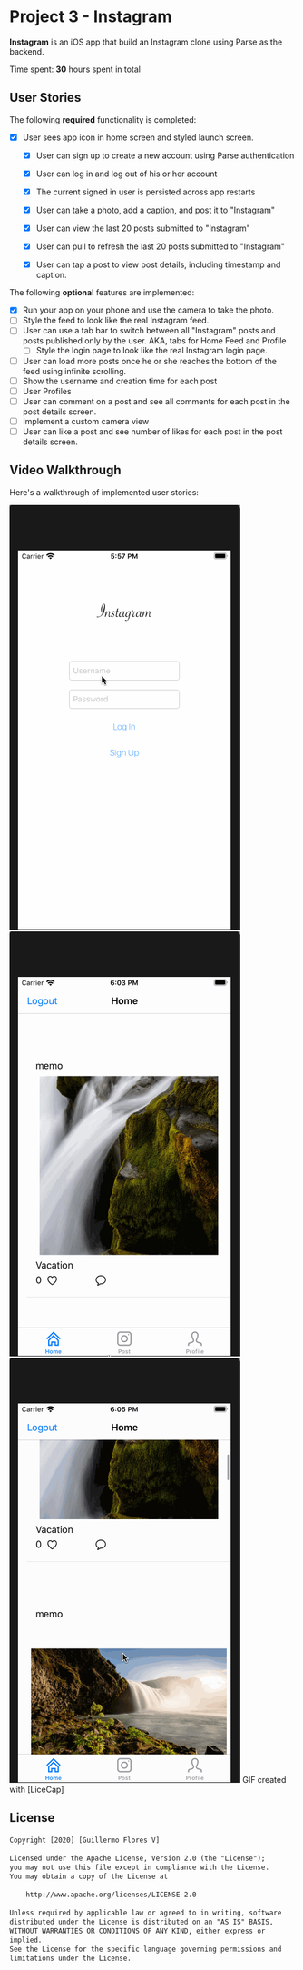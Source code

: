 # Project 3 - Instagram

**Instagram** is an iOS app that build an Instagram clone using Parse as the backend.

Time spent: **30** hours spent in total


## User Stories

The following **required** functionality is completed:

- [X] User sees app icon in home screen and styled launch screen.
  - [X] User can sign up to create a new account using Parse authentication
  - [X] User can log in and log out of his or her account
  - [X] The current signed in user is persisted across app restarts
  - [X] User can take a photo, add a caption, and post it to "Instagram"
  - [X] User can view the last 20 posts submitted to "Instagram"
  - [X] User can pull to refresh the last 20 posts submitted to "Instagram"
  - [X] User can tap a post to view post details, including timestamp and caption.
  

The following **optional** features are implemented:

- [X] Run your app on your phone and use the camera to take the photo.
- [ ] Style the feed to look like the real Instagram feed.
- [ ] User can use a tab bar to switch between all "Instagram" posts and posts published only by the user. AKA, tabs for Home Feed and Profile
  - [ ] Style the login page to look like the real Instagram login page.
- [ ] User can load more posts once he or she reaches the bottom of the feed using infinite scrolling.
- [ ] Show the username and creation time for each post
- [ ]  User Profiles
- [ ] User can comment on a post and see all comments for each post in the post details screen.
- [ ] Implement a custom camera view
- [ ] User can like a post and see number of likes for each post in the post details screen.

## Video Walkthrough

Here's a walkthrough of implemented user stories:

<img src='walkthrough1.gif' title='Video Walkthrough' width='' alt='Video Walkthrough' />
<img src='walkthrough2.gif' title='Video Walkthrough' width='' alt='Video Walkthrough' />
<img src='walkthrough3.gif' title='Video Walkthrough' width='' alt='Video Walkthrough' />
GIF created with [LiceCap]


## License

    Copyright [2020] [Guillermo Flores V]

    Licensed under the Apache License, Version 2.0 (the "License");
    you may not use this file except in compliance with the License.
    You may obtain a copy of the License at

        http://www.apache.org/licenses/LICENSE-2.0

    Unless required by applicable law or agreed to in writing, software
    distributed under the License is distributed on an "AS IS" BASIS,
    WITHOUT WARRANTIES OR CONDITIONS OF ANY KIND, either express or implied.
    See the License for the specific language governing permissions and
    limitations under the License.

